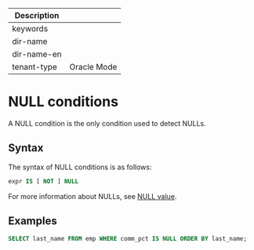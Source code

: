 | Description   |                 |
|---------------|-----------------|
| keywords      |                 |
| dir-name      |                 |
| dir-name-en   |                 |
| tenant-type   | Oracle Mode     |

# NULL conditions

A NULL condition is the only condition used to detect NULLs.

## Syntax

The syntax of NULL conditions is as follows:

```sql
expr IS [ NOT ] NULL
```

For more information about NULLs, see [NULL value](../300.basic-elements-of-oracle-mode/500.null-of-oracle-mode/100.empty-value-overview-of-oracle-mode.md).

## Examples

```sql
SELECT last_name FROM emp WHERE comm_pct IS NULL ORDER BY last_name;
```
